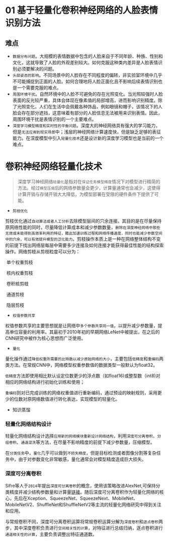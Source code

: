 # 01 基于轻量化卷积神经网络的人脸表情识别方法

## 难点

+ `数据分布问题`。大规模的表情数据中包含的人脸来自于不同年龄、种族、性别和文化，这就导致了人脸的外观差别较大。如何克服这种类内差异是人脸表情识别必须要解决的问题。
+ `头部姿态的影响`。不同场景中的人脸存在不同程度的偏转，非实验室环境中几乎不可能捕捉到正面的人脸。如何合理地将人脸正面化且不影响后续表情识别也是一个需要克服的难点。
+ `周围环境干扰`。自然环境中的人脸不可避免的存在光照变化。当光照较强时人脸表面的反光较严重，具体会体现在像素值的局部增高，进而影响识别精度。除了光照变化，人们在生活中会佩戴各种饰品，例如眼镜和帽子，该情况下的人脸会存在部分遮挡，这意味着有部分的人脸信息无法被用来识别表情。因此，周围环境干扰是表情识别的一个主要难点。
+ `深度学习模型精度和实时性的平衡问题`。深度大的神经网络具有强大的学习能力，但是`无法应用到现实场景`中；浅层的神经网络计算速度快，但是缺乏足够的表征能力。在深度模型中引入`轻量化技术`还是设计新的深度学习模型也是当前的一个难点。

# 卷积神经网络轻量化技术

> 深度学习神经网络`轻量化`是指对在`保证任务模型精度`情况下对模型进行精简的方法。经过`模型压缩`后的网络参数量会更少，计算量通常也会减少，这使得计算开销与存储开销大大降低，为模型部署在受限的硬件条件下提供了可能。

+ `剪枝优化`

剪枝优化通过`自动算法或者人工分析`去除模型层间的穴余连接。其目的是在尽量保持原网络性能的同时，尽量降低计算成本和减少参数数量，`删除在深度神经网络中那些无效或未能得到高效率利用的特征，籍此加速训练过程和网络传播速度，同时也能减少参数空间中的穴余，可以有效提升模型的泛化能力`。剪枝操作本质上是一种在网络整体结构不变的前提下找出网络层每层中需要多少连接及如何连接才能获得最佳性能的结构探索操作。网络剪枝从剪枝粒度可以分为：

​		单个权重剪枝

​		核内权重剪枝

​		卷积核剪枝

​		通道剪枝

​		隐层剪枝

+ `权值参数共享`

权值参数共享的主要思想就是让网络中`多个参数共享同一值`，以提升减少参数量，提高单位容量的利用率。其最初于2010年初的早期网络LeNet中被提出，在之后的CNN研究中被作为核心思想而广泛使用。

+ `量化`

量化操作通过`降低权重所需要的比特数以减少原始网络的大小`，主要包括`低精度`和`重编码`两类方法。在常规CNN中，网络模型权重参数值的数据类型一般默认为float32。

`低精度`方法即使用相比默认设定位数更少的浮点数（如float16)或整型数（int8)对相应的网络结构进行初始化训练和使用；

`重编码`则对已完成训练的网络权重值进行重新编码，通过预设的映射规则，采用更少的位数对原网络数值进行转化表达，实现模型的轻量化。

+ 知识蒸馏

### 轻量化网络结构设计

轻量化网络结构设计选择`应用新的网络模块重新设计网络结构`，利用`深度可分离卷积`、`分组卷积`、`通道混洗`等方法，在尽量不影响精度的前提下减少参数量，压缩模型。

在`分类任务`中，`量化`几乎可以做到`不损失精度`，但是目标检测或者图像分割等复杂任务中，由于对参数变化非常敏感，量化通常会对模型精度造成巨大损失。

### 深度可分离卷积

Sifre等人于`2014`年提出`深度可分离卷积`的概念，使用该策略改进AlexNet,可保持分类精度并减少结构参数量和计算量[链接](https://arxiv.org/pdf/1403.1687v1.pdf)。随后深度可分离卷积作为轻量化网络的核心，先后在Xception、SqueezeNet、SqueezeNext、MobileNet、MobileNetV2、ShuffleNet和ShuffleNetV2等主流的轻量化网络研究中得到关注和应用。

与常规卷积不同，深度可分离卷积运算将常规卷积运算分解为`深度卷积`和`逐点卷积`两步，其中深度卷积负责进行`空间相关性的计算`，对特征进行总结归纳，逐点卷积进行`通道相关性的计算`，主要负责调整出特征通道数。